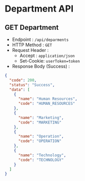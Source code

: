 # Department API

## GET Department

- Endpoint : `/api/deparments`
- HTTP Method : `GET`
- Request Header :
  - Accept : `application/json`
  - Set-Cookie: `userToken=token`
- Response Body (Success) :

```json
{
  "code": 200,
  "status": "Success",
  "data": [
    {
      "name": "Human Resources",
      "code": "HUMAN_RESOURCES"
    },
    {
      "name": "Marketing",
      "code": "MARKETING"
    },
    {
      "name": "Operation",
      "code": "OPERATION"
    },
    {
      "name": "Technology",
      "code": "TECHNOLOGY"
    }
  ]
}
```
